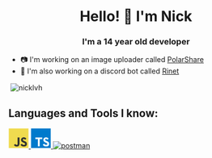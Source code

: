 <h1 align="center">Hello! 👋 I'm Nick</h1>
<h3 align="center">I'm a 14 year old developer</h3>

- 📷 I'm working on an image uploader called [PolarShare](http://polarshare.xyz)
- 🤖 I'm also working on a discord bot called [Rinet](https://discord.com/api/oauth2/authorize?client_id=721740274958860348&permissions=8&scope=bot)

<p>&nbsp;<img align="center" src="https://github-readme-stats.vercel.app/api?username=nicklvh&show_icons=true&theme=tokyonight&locale=en" alt="nicklvh" /></p>

## Languages and Tools I know:
<a href="https://developer.mozilla.org/en-US/docs/Web/JavaScript" target="_blank"> <img src="https://raw.githubusercontent.com/devicons/devicon/master/icons/javascript/javascript-original.svg" alt="javascript" width="40" height="40"/></a><a href="https://www.typescriptlang.org/" target="_blank"> <img src="https://raw.githubusercontent.com/devicons/devicon/9c6bfdb9783cdfe1018666ed76adcfd3eab6fad6/icons/typescript/typescript-original.svg" alt="typescript" width="40" height="40"/> </a> <a href="https://postman.com" target="_blank"> <img src="https://www.vectorlogo.zone/logos/getpostman/getpostman-icon.svg" alt="postman" width="40" height="40"/> </a>
